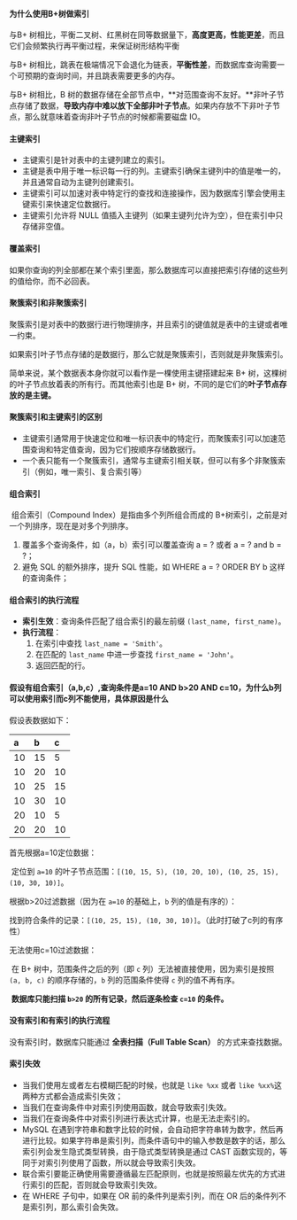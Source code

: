 #### 为什么使用B+树做索引

与B+ 树相比，平衡二叉树、红黑树在同等数据量下，**高度更高，性能更差**，而且它们会频繁执行再平衡过程，来保证树形结构平衡

与B+ 树相比，跳表在极端情况下会退化为链表，**平衡性差**，而数据库查询需要一个可预期的查询时间，并且跳表需要更多的内存。

与B+ 树相比，B 树的数据存储在全部节点中，**对范围查询不友好。**非叶子节点存储了数据，**导致内存中难以放下全部非叶子节点**。如果内存放不下非叶子节点，那么就意味着查询非叶子节点的时候都需要磁盘 IO。

#### 主键索引

- 主键索引是针对表中的主键列建立的索引。
- 主键是表中用于唯一标识每一行的列。主键索引确保主键列中的值是唯一的，并且通常自动为主键列创建索引。
- 主键索引可以加速对表中特定行的查找和连接操作，因为数据库引擎会使用主键索引来快速定位数据行。
- 主键索引允许将 NULL 值插入主键列（如果主键列允许为空），但在索引中只存储非空值。

#### 覆盖索引

如果你查询的列全部都在某个索引里面，那么数据库可以直接把索引存储的这些列的值给你，而不必回表。

#### 聚簇索引和非聚簇索引

聚簇索引是对表中的数据行进行物理排序，并且索引的键值就是表中的主键或者唯一约束。

如果索引叶子节点存储的是数据行，那么它就是聚簇索引，否则就是非聚簇索引。

简单来说，某个数据表本身你就可以看作是一棵使用主键搭建起来 B+ 树，这棵树的叶子节点放着表的所有行。而其他索引也是 B+ 树，不同的是它们的**叶子节点存放的是主键。**      

####  聚簇索引和主键索引的区别

- 主键索引通常用于快速定位和唯一标识表中的特定行，而聚簇索引可以加速范围查询和特定值查询，因为它们按顺序存储数据行。
- 一个表只能有一个聚簇索引，通常与主键索引相关联，但可以有多个非聚簇索引（例如，唯一索引、复合索引等）     

#### 组合索引

​	组合索引（Compound Index）是指由多个列所组合而成的 B+树索引，之前是对一个列排序，现在是对多个列排序。

1. 覆盖多个查询条件，如（a，b）索引可以覆盖查询 a = ? 或者 a = ? and b = ?；
2. 避免 SQL 的额外排序，提升 SQL 性能，如 WHERE a = ? ORDER BY b 这样的查询条件；

#### 组合索引的执行流程

- **索引生效**：查询条件匹配了组合索引的最左前缀 `(last_name, first_name)`。
- **执行流程**：
  1. 在索引中查找 `last_name = 'Smith'`。
  2. 在匹配的 `last_name` 中进一步查找 `first_name = 'John'`。
  3. 返回匹配的行。

#### 假设有组合索引（a,b,c）,查询条件是a=10 AND b>20 AND c=10，为什么b列可以使用索引而c列不能使用，具体原因是什么

假设表数据如下：

| a    | b    | c    |
| :--- | :--- | :--- |
| 10   | 15   | 5    |
| 10   | 20   | 10   |
| 10   | 25   | 15   |
| 10   | 30   | 10   |
| 20   | 10   | 5    |
| 20   | 20   | 10   |

首先根据a=10定位数据：

​	定位到 `a=10` 的叶子节点范围：`[(10, 15, 5), (10, 20, 10), (10, 25, 15), (10, 30, 10)]`。

根据b>20过滤数据（因为在 `a=10` 的基础上，`b` 列的值是有序的）：

​	找到符合条件的记录：`[(10, 25, 15), (10, 30, 10)]`。（此时打破了c列的有序性）

无法使用c=10过滤数据：

​	在 B+ 树中，范围条件之后的列（即 `c` 列）无法被直接使用，因为索引是按照 `(a, b, c)` 的顺序存储的，`b` 列的范围条件使得 `c` 列的值不再有序。

​	**数据库只能扫描 `b>20` 的所有记录，然后逐条检查 `c=10` 的条件。**

#### 没有索引和有索引的执行流程

没有索引时，数据库只能通过 **全表扫描（Full Table Scan）** 的方式来查找数据。

#### 索引失效

- 当我们使用左或者左右模糊匹配的时候，也就是 `like %xx` 或者 `like %xx%`这两种方式都会造成索引失效；
- 当我们在查询条件中对索引列使用函数，就会导致索引失效。
- 当我们在查询条件中对索引列进行表达式计算，也是无法走索引的。
- MySQL 在遇到字符串和数字比较的时候，会自动把字符串转为数字，然后再进行比较。如果字符串是索引列，而条件语句中的输入参数是数字的话，那么索引列会发生隐式类型转换，由于隐式类型转换是通过 CAST 函数实现的，等同于对索引列使用了函数，所以就会导致索引失效。
- 联合索引要能正确使用需要遵循最左匹配原则，也就是按照最左优先的方式进行索引的匹配，否则就会导致索引失效。
- 在 WHERE 子句中，如果在 OR 前的条件列是索引列，而在 OR 后的条件列不是索引列，那么索引会失效。

